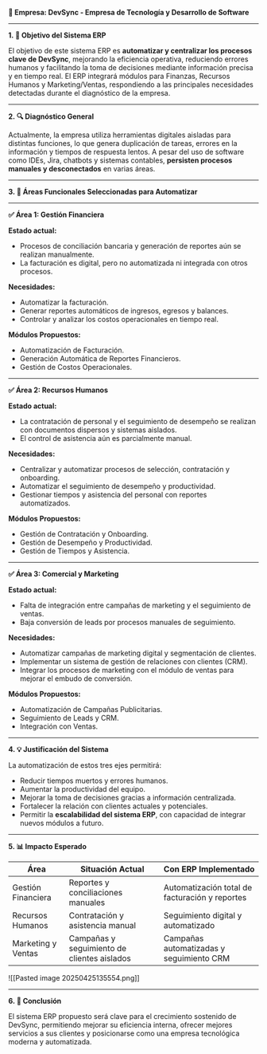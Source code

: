 **🏢 Empresa: DevSync - Empresa de Tecnología y Desarrollo de Software**

---

**1. 🎯 Objetivo del Sistema ERP**

El objetivo de este sistema ERP es **automatizar y centralizar los procesos clave de DevSync**, mejorando la eficiencia operativa, reduciendo errores humanos y facilitando la toma de decisiones mediante información precisa y en tiempo real. El ERP integrará módulos para Finanzas, Recursos Humanos y Marketing/Ventas, respondiendo a las principales necesidades detectadas durante el diagnóstico de la empresa.

---

**2. 🔍 Diagnóstico General**

Actualmente, la empresa utiliza herramientas digitales aisladas para distintas funciones, lo que genera duplicación de tareas, errores en la información y tiempos de respuesta lentos. A pesar del uso de software como IDEs, Jira, chatbots y sistemas contables, **persisten procesos manuales y desconectados** en varias áreas.

---

**3. 🧩 Áreas Funcionales Seleccionadas para Automatizar**

---

**✅ Área 1: Gestión Financiera**

**Estado actual:**

- Procesos de conciliación bancaria y generación de reportes aún se realizan manualmente.
- La facturación es digital, pero no automatizada ni integrada con otros procesos.

**Necesidades:**

- Automatizar la facturación.
- Generar reportes automáticos de ingresos, egresos y balances.
- Controlar y analizar los costos operacionales en tiempo real.

**Módulos Propuestos:**

- Automatización de Facturación.
- Generación Automática de Reportes Financieros.
- Gestión de Costos Operacionales.

---

**✅ Área 2: Recursos Humanos**

**Estado actual:**

- La contratación de personal y el seguimiento de desempeño se realizan con documentos dispersos y sistemas aislados.
- El control de asistencia aún es parcialmente manual.

**Necesidades:**

- Centralizar y automatizar procesos de selección, contratación y onboarding.
- Automatizar el seguimiento de desempeño y productividad.
- Gestionar tiempos y asistencia del personal con reportes automatizados.

**Módulos Propuestos:**

- Gestión de Contratación y Onboarding.
- Gestión de Desempeño y Productividad.
- Gestión de Tiempos y Asistencia.

---

**✅ Área 3: Comercial y Marketing**

**Estado actual:**

- Falta de integración entre campañas de marketing y el seguimiento de ventas.
- Baja conversión de leads por procesos manuales de seguimiento.

**Necesidades:**

- Automatizar campañas de marketing digital y segmentación de clientes.
- Implementar un sistema de gestión de relaciones con clientes (CRM).
- Integrar los procesos de marketing con el módulo de ventas para mejorar el embudo de conversión.

**Módulos Propuestos:**

- Automatización de Campañas Publicitarias.
- Seguimiento de Leads y CRM.
- Integración con Ventas.

---

**4. 💡 Justificación del Sistema**

La automatización de estos tres ejes permitirá:

- Reducir tiempos muertos y errores humanos.
- Aumentar la productividad del equipo.
- Mejorar la toma de decisiones gracias a información centralizada.
- Fortalecer la relación con clientes actuales y potenciales.
- Permitir la **escalabilidad del sistema ERP**, con capacidad de integrar nuevos módulos a futuro.

---

**5. 📊 Impacto Esperado**

|**Área**|**Situación Actual**|**Con ERP Implementado**|
|---|---|---|
|Gestión Financiera|Reportes y conciliaciones manuales|Automatización total de facturación y reportes|
|Recursos Humanos|Contratación y asistencia manual|Seguimiento digital y automatizado|
|Marketing y Ventas|Campañas y seguimiento de clientes aislados|Campañas automatizadas y seguimiento CRM|
![[Pasted image 20250425135554.png]]

---

**6. 🧭 Conclusión**

El sistema ERP propuesto será clave para el crecimiento sostenido de DevSync, permitiendo mejorar su eficiencia interna, ofrecer mejores servicios a sus clientes y posicionarse como una empresa tecnológica moderna y automatizada.